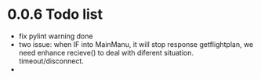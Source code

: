 # 0.0.6 Todo list
- fix pylint warning done
- two issue: when IF into MainManu, it will stop response getflightplan, we need enhance recieve() to deal with diferent situation. timeout/disconnect.
- 